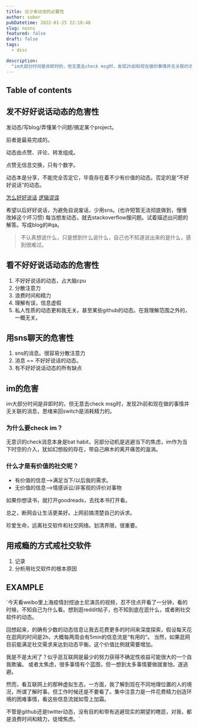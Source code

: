 ```yaml
---
title: 论少发动态的必要性
author: sober
pubDatetime: 2022-01-25 22:10:48
slug: nosns
featured: false
draft: false
tags:
  - disc

description:
  "im大部分时间是非即时的，但无意去check msg时，发现2h前和现在做的事情并无关联的消息，思绪来回switch是消耗精力的。"
---
```



## Table of contents
## 发**不好好说话动态**的危害性
发动态/写blog/弄懂某个问题/搞定某个project。

前者是最易完成的。

动态由点赞、评论、转发组成。

点赞无信息交换，只有个数字。

动态本是分享，不能完全否定它，毕竟存在着不少有价值的动态。否定的是“不好好说话”的动态。

[怎么好好说话](https://www.zhihu.com/question/19864656/answer/14137629)
[逻辑谬误](https://www.douban.com/note/750613323/?_i=4904570Vck065M)

希望以后好好说话，为避免自说废话，少用sns。(也许短暂无法彻底做到，慢慢改掉这个坏习惯)
每当想发动态，就去stackoverflow搜问题。试着描述出问题的解答。写成blog的#qa。

> 不认真想说什么，只是想到什么说什么，自己也不知道说出来的是什么，感到很难过。

## 看**不好好说话**动态的危害性
1. 不好好说话的动态，占大脑cpu
2. 分散注意力
3. 浪费时间和精力
4. 理解有误，信息虚假
5. 私人性质的动态更和我无关。甚至某些github的动态。在我理解范围之外的，一概无关。

## 用sns聊天的危害性
1. sns的消息。很容易分散注意力
2. 消息 == 不好好说话的动态。
3. 有不好好说话动态的所有缺点

## im的危害

im大部分时间是非即时的，但无意去check msg时，发现2h前和现在做的事情并无关联的消息，思绪来回switch是消耗精力的。

### 为什么要check im？

无意识的check消息本身是bat habit，另部分动机是逃避当下的焦虑，im作为当下时空的介入，犹如幻想般的存在，带自己麻木的离开痛苦的漩涡。

### 什么才是有价值的社交呢？

- 有价值的信息-->满足当下/以后我的需求。
- 无价值的信息-->情感诉讼/非客观的评价对事物

如果你想读书，就打开goodreads，去找本书打开看。

总之，断网会让生活更美好。上网前搞清楚自己的诉求。

珍爱生命，远离社交软件和社交网络。划清界限，很重要。

## 用戒瘾的方式戒社交软件
1. 记录
2. 分析用社交软件的根本原因

## EXAMPLE
`今天看weibo里上海疫情封控迪士尼演员的视频，忍不住点开看了一分钟，看的时候，不知自己为什么看。想到逛reddit帖子，也不知到底在逛什么，或者刷社交软件的动态。

回想起来，的确有少数的动态信息让我去花费更多的时间来深度探索，假设每天花在逛网的时间是2h，大概每两周会有5min的信息流是“有用的”。
当然，如果逛网目前能满足社交需求来达到动态平衡。这个价值比例就需要增加。

我是不是太闲了？似乎逛互联网是最少的努力获得不确定性收益可能很大的一个自我欺骗。
或者太焦虑，很多事情有个蓝图，但一想到太多事情要做就害怕，遂逃避。

然而，看互联网上的那种虚拟生态，一方面，我了解到现在不同地理位置的人的境况，所谓了解时事。但工作时候还是不要看了。集中注意力是一件花费精力创造环境的困难事情，看这些信息流就如雪上加霜。

不管是github还是twitter动态，没有目的和带有逃避现实的期望的瞎逛，对我，都是浪费时间和精力，徒增焦虑。`
